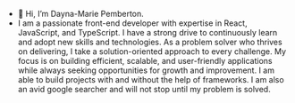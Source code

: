 - 👋 Hi, I’m Dayna-Marie Pemberton.
- I am a passionate front-end developer with expertise in React, JavaScript, and TypeScript. I have a strong drive to continuously learn and adopt new skills and technologies. As a problem solver who thrives on delivering, I take a solution-oriented approach to every challenge. My focus is on building efficient, scalable, and user-friendly applications while always seeking opportunities for growth and improvement. I am able to build projects with and without the help of frameworks. I am also an avid google searcher and will not stop until my problem is solved. 

<!---
daynamariejpembie/daynamariejpembie is a ✨ special ✨ repository because its `README.md` (this file) appears on your GitHub profile.
You can click the Preview link to take a look at your changes.
--->
